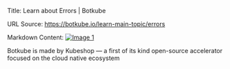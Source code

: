 Title: Learn about Errors | Botkube

URL Source: https://botkube.io/learn-main-topic/errors

Markdown Content:
[![Image 1](https://cdn.prod.website-files.com/633705de6adaa38599d8e258/6338148fa3f8a509639804fa_botkube-logo.svg)](#)

Botkube is made by Kubeshop — a first of its kind open-source accelerator focused on the cloud native ecosystem
